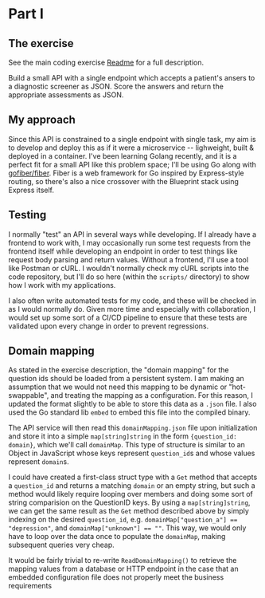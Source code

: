 # Part I

## The exercise
See the main coding exercise [Readme](../Readme.md) for a full description.

Build a small API with a single endpoint which accepts a patient's ansers to a
diagnostic screener as JSON. Score the answers and return the appropriate
assessments as JSON.

## My approach
Since this API is constrained to a single endpoint with single task, my aim is
to develop and deploy this as if it were a microservice -- lighweight, built &
deployed in a container. I've been learning Golang recently, and it is a perfect
fit for a small API like this problem space; I'll be using Go along with
[gofiber/fiber](https://gofiber.io/). Fiber is a web framework for Go inspired
by Express-style routing, so there's also a nice crossover with the Blueprint
stack using Express itself.

## Testing
I normally "test" an API in several ways while developing. If I already have a
frontend to work with, I may occasionally run some test requests from the
frontend itself while developing an endpoint in order to test things like
request body parsing and return values. Without a frontend, I'll use a tool like
Postman or cURL. I wouldn't normally check my cURL scripts into the code
repository, but I'll do so here (within the `scripts/` directory) to show how I
work with my applications.

I also often write automated tests for my code, and these will be checked in as
I would normally do. Given more time and especially with collaboration, I would
set up some sort of a CI/CD pipeline to ensure that these tests are validated
upon every change in order to prevent regressions.

## Domain mapping
As stated in the exercise description, the "domain mapping" for the question ids
should be loaded from a persistent system. I am making an assumption that we
would not need this mapping to be dynamic or "hot-swappable", and treating the
mapping as a configuration. For this reason, I updated the format slightly to be
able to store this data as a `.json` file. I also used the Go standard lib
`embed` to embed this file into the compiled binary.

The API service will then read this `domainMapping.json` file upon
initialization and store it into a simple `map[string]string` in the form
`{question_id: domain}`, which we'll call `domainMap`. This type of structure is
similar to an Object in JavaScript whose keys represent `question_id`s and whose
values represent `domain`s.

I could have created a first-class struct type with a `Get` method that accepts
a `question_id` and returns a matching `domain` or an empty string, but such a
method would likely require looping over members and doing some sort of string
comparision on the QuestionID keys. By using a `map[string]string`, we can get
the same result as the `Get` method described above by simply indexing on the
desired `question_id`, e.g. `domainMap["question_a"] == "depression"`, and
`domainMap["unknown"] == ""`. This way, we would only have to loop over the data
once to populate the `domainMap`, making subsequent queries very cheap.

It would be fairly trivial to re-write `ReadDomainMapping()` to retrieve the
mapping values from a database or HTTP endpoint in the case that an embedded
configuration file does not properly meet the business requirements
